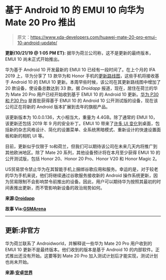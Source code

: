 # 基于 Android 10 的 EMUI 10 向华为 Mate 20 Pro 推出

> 原文：<https://www.xda-developers.com/huawei-mate-20-pro-emui-10-android-update/>

**更新(10/21/19 @ 1:05 PM ET):** 据华为荷兰公司称，这不是更新的最终版本，EMUI 10 尚未正式开始推出。

华为基于 Android 10 开发最新的 EMUI 10 已经有一段时间了。在上个月的 IFA 2019 上，华为分享了 13 款华为和 Honor 手机的[更新路线图](https://www.xda-developers.com/emui-10-android-10-update-timeline-huawei-honor/)，这些手机将接收基于 Android 10 的 EMUI 10 更新。本周早些时候，该公司在其更新路线图中增加了 20 款设备，使设备总数达到 33 款。据 *Droidapp* 报道，现在，居住在荷兰的华为 Mate 20 Pro 用户已经开始收到基于 EMUI 10 的 Android 10 更新。[华为 P30 和 P30 Pro](https://www.xda-developers.com/huawei-p30-emui-10-android-q-release/) 是首批获得基于 EMUI 10 的 Android 10 公开测试版的设备，现在该公司正在将新的 Android 版本扩展到去年的旗舰产品。

该更新版本为 10.0.0.136，大小相当大，重量为 4.4GB。除了通常的 EMUI 10，该更新还包括 2019 年 9 月的安全补丁。EMUI 10 带来了[许多 UI 变化](https://www.xda-developers.com/emui-10-huawei-p30-pro-android-q-hands-on/)到桌面，包括新的杂志风格设计、简化的设置菜单、全系统黑暗模式、重新设计的快速设置面板和新的相机 UI 等。

目前，更新似乎仅限于 to‌和荷兰，但我们可以期待该公司在未来几天内将推广到其他欧洲地区。除了 Mate 20 系列，其他设备预计将在本月至少获得 EMUI 10 的公开测试版，包括 Honor 20、Honor 20 Pro、Honor V20 和 Honor Magic 2。

US‌贸易禁令禁止华为在其智能手机上捆绑谷歌应用和服务。幸运的是，对于较老的华为手机来说，他们将继续通过谷歌服务接收新的 Android 操作系统更新，因为贸易限制不会影响禁令前推出的设备。因此，用户可以期待华为按照其最初的时间表推出更新，而不管影响新设备的政治局势如何。

**来源:[Droidapp](https://www.droidapp.nl/nieuws/huawei-mate-20-pro-android-10-update/)**

**故事 Via:[GSMArena](https://www.gsmarena.com/huawei_mate_20_pro_starts_receiving_android_10-news-39600.php)**

* * *

## 更新:非官方

华为荷兰联系了 Androidworld，并解释说一些华为 Mate 20 Pro 用户收到的 EMUI 10 更新不是最终版本。他们收到的版本是基于 Android 10 的内部软件。正式推出还没有开始。这要等到 Mate 20 Pro 加入测试计划后才能实现，测试计划也尚未开始。

**来源:[安卓世界](https://androidworld.nl/nieuws/huawei-mate-20-pro-android-10-uitrol/)**